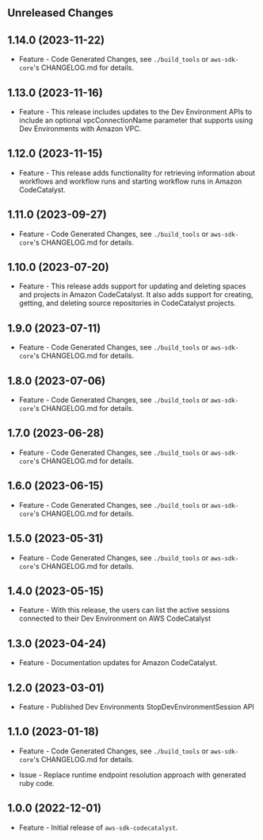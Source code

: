Unreleased Changes
------------------

1.14.0 (2023-11-22)
------------------

* Feature - Code Generated Changes, see `./build_tools` or `aws-sdk-core`'s CHANGELOG.md for details.

1.13.0 (2023-11-16)
------------------

* Feature - This release includes updates to the Dev Environment APIs to include an optional vpcConnectionName parameter that supports using Dev Environments with Amazon VPC.

1.12.0 (2023-11-15)
------------------

* Feature - This release adds functionality for retrieving information about workflows and workflow runs and starting workflow runs in Amazon CodeCatalyst.

1.11.0 (2023-09-27)
------------------

* Feature - Code Generated Changes, see `./build_tools` or `aws-sdk-core`'s CHANGELOG.md for details.

1.10.0 (2023-07-20)
------------------

* Feature - This release adds support for updating and deleting spaces and projects in Amazon CodeCatalyst. It also adds support for creating, getting, and deleting source repositories in CodeCatalyst projects.

1.9.0 (2023-07-11)
------------------

* Feature - Code Generated Changes, see `./build_tools` or `aws-sdk-core`'s CHANGELOG.md for details.

1.8.0 (2023-07-06)
------------------

* Feature - Code Generated Changes, see `./build_tools` or `aws-sdk-core`'s CHANGELOG.md for details.

1.7.0 (2023-06-28)
------------------

* Feature - Code Generated Changes, see `./build_tools` or `aws-sdk-core`'s CHANGELOG.md for details.

1.6.0 (2023-06-15)
------------------

* Feature - Code Generated Changes, see `./build_tools` or `aws-sdk-core`'s CHANGELOG.md for details.

1.5.0 (2023-05-31)
------------------

* Feature - Code Generated Changes, see `./build_tools` or `aws-sdk-core`'s CHANGELOG.md for details.

1.4.0 (2023-05-15)
------------------

* Feature - With this release, the users can list the active sessions connected to their Dev Environment on AWS CodeCatalyst

1.3.0 (2023-04-24)
------------------

* Feature - Documentation updates for Amazon CodeCatalyst.

1.2.0 (2023-03-01)
------------------

* Feature - Published Dev Environments StopDevEnvironmentSession API

1.1.0 (2023-01-18)
------------------

* Feature - Code Generated Changes, see `./build_tools` or `aws-sdk-core`'s CHANGELOG.md for details.

* Issue - Replace runtime endpoint resolution approach with generated ruby code.

1.0.0 (2022-12-01)
------------------

* Feature - Initial release of `aws-sdk-codecatalyst`.

